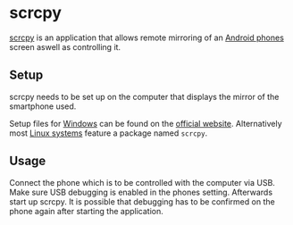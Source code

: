 # scrcpy

[scrcpy](https://scrcpy.org/) is an application that allows remote
mirroring of an [Android phones](/wiki/android.md) screen aswell as controlling it.

## Setup

scrcpy needs to be set up on the computer that displays the mirror of the smartphone used.

Setup files for [Windows](/wiki/windows.md) can be found on the
[official website](https://scrcpy.org/download/).
Alternatively most [Linux systems](/wiki/linux/package_manager.md) feature a package named
`scrcpy`.

## Usage

Connect the phone which is to be controlled with the computer via USB.
Make sure USB debugging is enabled in the phones setting.
Afterwards start up scrcpy.
It is possible that debugging has to be confirmed on the phone again after starting the application.
